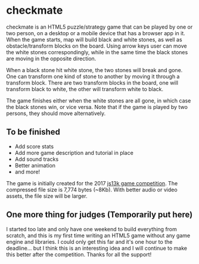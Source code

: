 # checkmate
checkmate is an HTML5 puzzle/strategy game that can be played by one or two person, on a desktop or a mobile device that has a browser app in it. When the game starts, map will build black and white stones, as well as obstacle/transform blocks on the board. Using arrow keys user can move the white stones correspondingly, while in the same time the black stones are moving in the opposite direction. 

When a black stone hit white stone, the two stones will break and gone. One can transform one kind of stone to another by moving it through a transform block. There are two transform blocks in the board, one will transform black to white, the other will transform white to black.

The game finishes either when the white stones are all gone, in which case the black stones win, or vice versa. Note that if the game is played by two persons, they should move alternatively. 

## To be finished
- Add score stats
- Add more game description and tutorial in place
- Add sound tracks
- Better animation
- and more!

The game is initially created for the 2017 [js13k game competition](http://js13kgames.com/). The compressed file size is 7,774 bytes (~8Kb). With better audio or video assets, the file size will be larger. 

## One more thing for judges (Temporarily put here)
I started too late and only have one weekend to build everything from scratch, and this is my first time writing an HTML5 game without any game engine and libraries. I could only get this far and it's one hour to the deadline... but I think this is an interesting idea and I will continue to make this better after the competition. Thanks for all the support!
